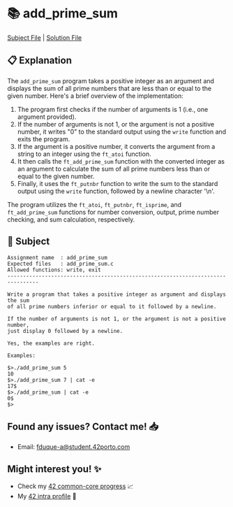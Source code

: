 # :books: add_prime_sum

[Subject File](./subject.en.txt) | [Solution File](add_prime_sum.c)

## :clipboard: Explanation

The `add_prime_sum` program takes a positive integer as an argument and displays the sum of all prime numbers that are less than or equal to the given number. Here's a brief overview of the implementation:

1. The program first checks if the number of arguments is 1 (i.e., one argument provided).
2. If the number of arguments is not 1, or the argument is not a positive number, it writes "0" to the standard output using the `write` function and exits the program.
3. If the argument is a positive number, it converts the argument from a string to an integer using the `ft_atoi` function.
4. It then calls the `ft_add_prime_sum` function with the converted integer as an argument to calculate the sum of all prime numbers less than or equal to the given number.
5. Finally, it uses the `ft_putnbr` function to write the sum to the standard output using the `write` function, followed by a newline character '\n'.

The program utilizes the `ft_atoi`, `ft_putnbr`, `ft_isprime`, and `ft_add_prime_sum` functions for number conversion, output, prime number checking, and sum calculation, respectively.

## :pencil: Subject

```
Assignment name  : add_prime_sum
Expected files   : add_prime_sum.c
Allowed functions: write, exit
--------------------------------------------------------------------------------

Write a program that takes a positive integer as argument and displays the sum
of all prime numbers inferior or equal to it followed by a newline.

If the number of arguments is not 1, or the argument is not a positive number,
just display 0 followed by a newline.

Yes, the examples are right.

Examples:

$>./add_prime_sum 5
10
$>./add_prime_sum 7 | cat -e
17$
$>./add_prime_sum | cat -e
0$
$>

```

## Found any issues? Contact me! 📥

- Email: fduque-a@student.42porto.com

## Might interest you! :sparkles:

- Check my [42 common-core progress](https://github.com/fduquea/42cursus) :chart_with_upwards_trend:
- My [42 intra profile](https://profile.intra.42.fr/users/fduque-a) :bust_in_silhouette: